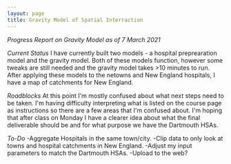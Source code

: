 ```yaml
---
layout: page
title: Gravity Model of Spatial Interraction
---
```


*Progress Report on Gravity Model as of 7 March 2021*

*Current Status*
I have currently built two models - a hospital preprearation model and the gravity model. Both of these models function, however some tweaks are still needed and the gravity model takes >10 minutes to run. After applying these models to the netowns and New England hospitals, I have a map of catchments for New England.

*Roadblocks*
At this point I'm mostly confused about what next steps need to be taken. I'm having difficulty interpreting what is listed on the course page as instructions so there are a few areas that I'm confused about. I'm hoping that after class on Monday I have a clearer idea about what the final deliverable should be and for what purpose we have the Dartmouth HSAs.

*To-Do*
-Aggregate Hospitals in the same town/city.
-Clip data to only look at towns and hospital catchments in New England.
-Adjust my input parameters to match the Dartmouth HSAs.
-Upload to the web?
